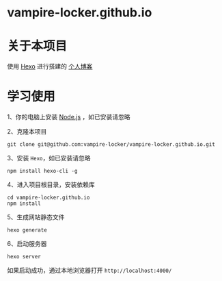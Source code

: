 # vampire-locker.github.io

# 关于本项目
使用 [Hexo](https://hexo.io/zh-cn/docs/) 进行搭建的 [个人博客](https://vampire-locker.github.io/)

# 学习使用

1、你的电脑上安装 [Node.js](https://dev.nodejs.cn/learn/how-to-install-nodejs/) ，如已安装请忽略

2、克隆本项目
```
git clone git@github.com:vampire-locker/vampire-locker.github.io.git
```

3、安装 `Hexo`，如已安装请忽略
```
npm install hexo-cli -g
```

4、进入项目根目录，安装依赖库
```
cd vampire-locker.github.io
npm install
```

5、生成网站静态文件
```
hexo generate
```

6、启动服务器
```
hexo server
```
如果启动成功，通过本地浏览器打开 `http://localhost:4000/`



